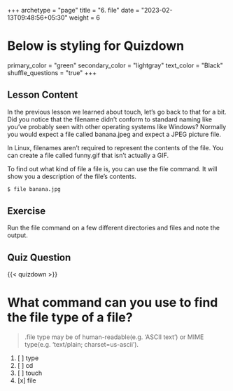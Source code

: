 +++
archetype = "page"
title = "6. file"
date = "2023-02-13T09:48:56+05:30"
weight = 6
# Below is styling for Quizdown
primary_color = "green"
secondary_color = "lightgray"
text_color = "Black"
shuffle_questions = "true"
+++

## Lesson Content

In the previous lesson we learned about touch, let’s go back to that for a bit. Did you notice that the filename didn’t conform to standard naming like you’ve probably seen with other operating systems like Windows? Normally you would expect a file called banana.jpeg and expect a JPEG picture file. 

In Linux, filenames aren’t required to represent the contents of the file. You can create a file called funny.gif that isn’t actually a GIF. 

To find out what kind of file a file is, you can use the file command. It will show you a description of the file’s contents.

```bash 
$ file banana.jpg 
```

## Exercise

Run the file command on a few different directories and files and note the output.

## Quiz Question

{{< quizdown >}}

# What command can you use to find the file type of a file?

> .file type may be of human-readable(e.g. ‘ASCII text’) or MIME type(e.g. ‘text/plain; charset=us-ascii’).

1. [ ] type
2. [ ] cd
3. [ ] touch
4. [x] file